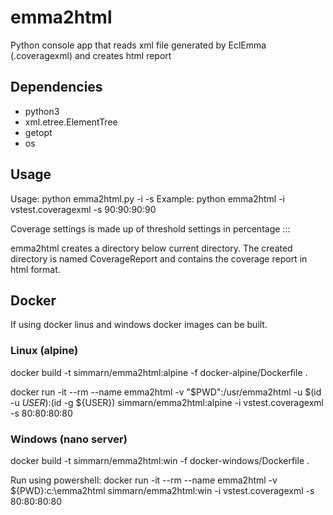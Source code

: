 # emma2html
Python console app that reads xml file generated by EclEmma (.coveragexml) and creates html report

## Dependencies
* python3
* xml.etree.ElementTree
* getopt
* os

## Usage
Usage: python emma2html.py -i <inputfile> -s <coverage settings>
Example: python emma2html -i vstest.coveragexml -s 90:90:90:90

Coverage settings is made up of threshold settings in percentage <class threshold>:<method threshold>:<block threshold>:<line threshold>

emma2html creates a directory below current directory. The created directory is named CoverageReport and contains the coverage report in html format.

## Docker
If using docker linus and windows docker images can be built.

### Linux (alpine)
 docker build -t simmarn/emma2html:alpine -f docker-alpine/Dockerfile .

 docker run -it --rm --name emma2html -v "$PWD":/usr/emma2html -u $(id -u ${USER}):$(id -g ${USER}) simmarn/emma2html:alpine -i vstest.coveragexml -s 80:80:80:80

### Windows (nano server)
 docker build -t simmarn/emma2html:win -f docker-windows/Dockerfile .

Run using powershell:
 docker run -it --rm --name emma2html -v ${PWD}:c:\\emma2html simmarn/emma2html:win -i vstest.coveragexml -s 80:80:80:80
